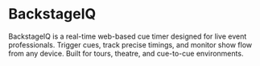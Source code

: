 # BackstageIQ
BackstageIQ is a real-time web-based cue timer designed for live event professionals. Trigger cues, track precise timings, and monitor show flow from any device. Built for tours, theatre, and cue-to-cue environments.
